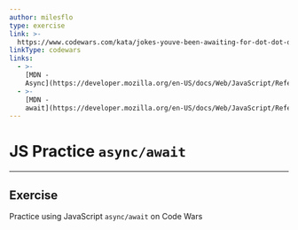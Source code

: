 ```yaml
---
author: milesflo
type: exercise
link: >-
  https://www.codewars.com/kata/jokes-youve-been-awaiting-for-dot-dot-dot-promise
linkType: codewars
links:
  - >-
    [MDN -
    Async](https://developer.mozilla.org/en-US/docs/Web/JavaScript/Reference/Statements/async_function){website}
  - >-
    [MDN -
    await](https://developer.mozilla.org/en-US/docs/Web/JavaScript/Reference/Operators/await){website}
---
```


# JS Practice `async/await`


---

## Exercise

Practice using JavaScript `async/await` on Code Wars
 
